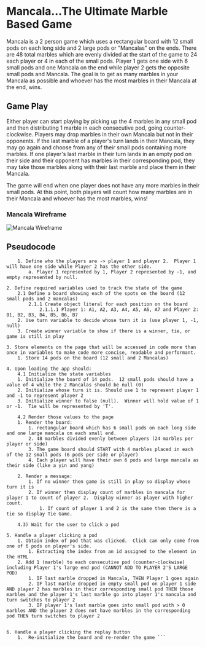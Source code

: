 # Mancala...The Ultimate Marble Based Game
Mancala is a 2 person game which uses a rectangular board with 12 small pods on each long side and 2 large pods or "Mancalas" on the ends.  There are 48 total marbles which are evenly divided at the start of the game to 24 each player or 4 in each of the small pods.  Player 1 gets one side with 6 small pods and one Mancala on the end while player 2 gets the opposite small pods and Mancala.  The goal is to get as many marbles in your Mancala as possible and whoever has the most marbles in their Mancala at the end, wins.

## Game Play
Either player can start playing by picking up the 4 marbles in any small pod and then distributing 1 marble in each consecutive pod, going counter-clockwise.  Players may drop marbles in their own Mancala but not in their opponents.  If the last marble of a player's turn lands in their Mancala, they may go again and choose from any of their small pods containing more marbles.  If one player's last marble in their turn lands in an empty pod on their side and their opponent has marbles in their corresponding pod, they may take those marbles along with their last marble and place them in their Mancala.

The game will end when one player does not have any more marbles in their small pods.  At this point, both players will count how many marbles are in their Mancala and whoever has the most marbles, wins!


### Mancala Wireframe
![Mancala Wireframe](https://i.imgur.com/5LvCBOr.jpg "Mancala Wireframe")


## Pseudocode

```1. Define required constants
    1. Define who the players are -> player 1 and player 2.  Player 1 will have one side while Player 2 has the other side.
        a. Player 1 represented by 1, Player 2 represented by -1, and empty represented by null.

2. Define required variables used to track the state of the game
    2.1 Define a board showing each of the spots on the board (12 small pods and 2 mancalas)
        2.1.1 Create object literal for each position on the board
            2.1.1.1 Player 1: A1, A2, A3, A4, A5, A6, A7 and Player 2: B1, B2, B3, B4, B5, B6, B7
    2. Use turn variable to decide whose turn it is (use player 1, -1, null)
    3. Create winner variable to show if there is a winner, tie, or game is still in play

3. Store elements on the page that will be accessed in code more than once in variables to make code more concise, readable and performant.
    1. Store 14 pods on the board (12 small and 2 Mancalas)

4. Upon loading the app should:
    4.1 Initialize the state variables
    1. Initialize the board of 14 pods.  12 small pods should have a value of 4 while the 2 Mancalas should be null (0)
    2. Initialize whose turn it is. Should use 1 to represent player 1 and -1 to represent player 2
    3. Initialize winner to false (null).  Winner will hold value of 1 or -1.  Tie will be represented by 'T'.

    4.2 Render those values to the page
    1. Render the board:
        1. rectangular board which has 6 small pods on each long side and one large mancala on each small end.
        2. 48 marbles divided evenly between players (24 marbles per player or side)
        3. The game board should START with 4 marbles placed in each of the 12 small pods (6 pods per side or player) 
        4. Each player will have their own 6 pods and large mancala as their side (like a yin and yang)

    2. Render a message:
        1. If no winner then game is still in play so display whose turn it is
        2. If winner then display count of marbles in mancala for player 1 to count of player 2.  Display winner as player with higher count.
            1. If count of player 1 and 2 is the same then there is a tie so display Tie Game.

    4.3) Wait for the user to click a pod

5. Handle a player clicking a pod
    1. Obtain index of pod that was clicked.  Click can only come from one of 6 pods on player's side.
        1. Extracting the index from an id assigned to the element in the HTML
    2. Add 1 (marble) to each consecutive pod (counter-clockwise) including Player 1's large end pod (CANNOT ADD TO PLAYER 2'S LARGE POD)
        1. IF last marble dropped in Mancala, THEN Player 1 goes again
        2. IF last marble dropped in empty small pod on player 1 side AND player 2 has marbles in their corresponding small pod THEN those marbles and the player 1's last marble go into player 1's mancala and turn switches to player 2
        3. IF player 1's last marble goes into small pod with > 0 marbles AND the player 2 does not have marbles in the corresponding pod THEN turn switches to player 2


6. Handle a player clicking the replay button
    1.  Re-initialize the board and re-render the game ```
